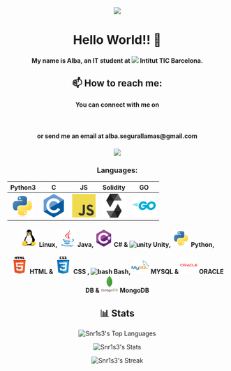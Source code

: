 <div id="header" align="center">   
  <img src="https://media.giphy.com/media/v1.Y2lkPTc5MGI3NjExc3F6bGVtMmt4aDEzd28yYnZpY3VzbmM5bTY4bmZqazZoYzBrN3N0NyZlcD12MV9pbnRlcm5hbF9naWZfYnlfaWQmY3Q9Zw/11gC4odpiRKuha/giphy.gif" width="300"/>  
</div>  
<div id="badges" align="center">   
  <h1>Hello World!! 👋 </h1>
  <h4>My name is Alba, an IT student at <img src="https://agora.xtec.cat/iticbcn/wp-content/uploads/usu2389/2023/06/Imagotipo-1.png" width=20> Intitut TIC Barcelona.</h4>
  <h2>📫 How to reach me: </h2>
  <h4 >You can connect with me on</h4>
  <a href="https://www.linkedin.com/in/alba-segura-b91491299/">
    <img src="https://img.shields.io/badge/LinkedIn-blue?style=for-the-badge&logo=linkedin&logoColor=white" alt=""/>
  </a>
  <h4 >or send me an email at alba.segurallamas@gmail.com</h4>
  <img src="https://komarev.com/ghpvc/?username=Snr1s3&style=flat-square" align="center" />
  
  ### Languages:
| Python3 | C | JS | Solidity | GO |
|----------|----------|----------|-----|-----|
|  <img src="https://github.com/devicons/devicon/blob/master/icons/python/python-original.svg" title="Python"  alt="Python" width="55" height="55"/> |  <img src="https://github.com/devicons/devicon/blob/master/icons/c/c-original.svg" title="C"  alt="C" width="55" height="55"/> |  <img src="https://github.com/devicons/devicon/blob/master/icons/javascript/javascript-original.svg" title="JavaScript" alt="JavaScript" width="55" height="55"/> |  <img src="https://github.com/devicons/devicon/blob/master/icons/solidity/solidity-original.svg" title="Solidity" alt="Solidity" width="55" height="55"/>|  <img src="https://github.com/devicons/devicon/blob/master/icons/go/go-original-wordmark.svg" title="Solidity" alt="Solidity" width="55" height="55"/>| 
  <h4>
    <img src="https://raw.githubusercontent.com/devicons/devicon/master/icons/linux/linux-original.svg" alt="linux" width="40" height="40"/> Linux, 
    <img src="https://raw.githubusercontent.com/devicons/devicon/master/icons/java/java-original.svg" alt="java" width="40" height="40"/> Java,  
    <img src="https://raw.githubusercontent.com/devicons/devicon/master/icons/csharp/csharp-original.svg" alt="csharp" width="40" height="40"/> C# &
    <img src="https://www.vectorlogo.zone/logos/unity3d/unity3d-icon.svg" alt="unity" width="40" height="40"/> Unity, 
    <img src="https://raw.githubusercontent.com/devicons/devicon/master/icons/python/python-original.svg" alt="python" width="40" height="40"/> Python, 
  </h4>
  <h4>
    <img src="https://raw.githubusercontent.com/devicons/devicon/master/icons/html5/html5-original-wordmark.svg" alt="html5" width="40" height="40"/> HTML & 
    <img src="https://raw.githubusercontent.com/devicons/devicon/master/icons/css3/css3-original-wordmark.svg" alt="css3" width="40" height="40"/> CSS , 
    <img src="https://www.vectorlogo.zone/logos/gnu_bash/gnu_bash-icon.svg" alt="bash" width="40" height="40"/> Bash,  
    <img src="https://raw.githubusercontent.com/devicons/devicon/master/icons/mysql/mysql-original-wordmark.svg" alt="mysql" width="40" height="40"/> MYSQL &
    <img src="https://raw.githubusercontent.com/devicons/devicon/master/icons/oracle/oracle-original.svg" alt="oracle" width="40" height="40"/> ORACLE DB &
    <img src="https://raw.githubusercontent.com/devicons/devicon/master/icons/mongodb/mongodb-original-wordmark.svg" alt="mongodb" width="40" height="40"/> MongoDB 
  </h4> 
  <h2>📊 Stats</h2>

  
  ![Snr1s3's Top Languages](https://github-readme-stats.vercel.app/api/top-langs/?username=Snr1s3&theme=radical&show_icons=true&hide_border=false&langs_count=5)

  ![Snr1s3's Stats](https://github-readme-stats.vercel.app/api?username=Snr1s3&theme=radical&show_icons=true&hide_border=false&count_private=true)   
 
  ![Snr1s3's Streak](https://github-readme-streak-stats.herokuapp.com/?user=Snr1s3&theme=radical&hide_border=false)
  
</div>  
